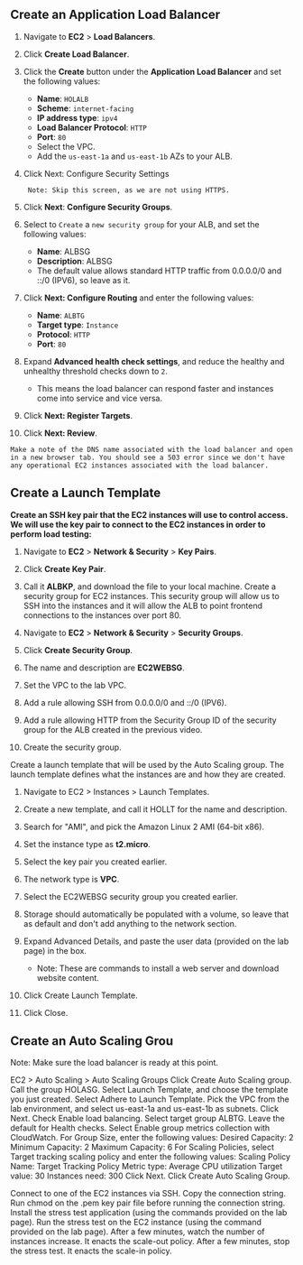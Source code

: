 
## Create an Application Load Balancer

1. Navigate to **EC2** > **Load Balancers**.

2. Click **Create Load Balancer**.

3. Click the **Create** button under the **Application Load Balancer** and set the following values:

     - **Name**: `HOLALB`
     - **Scheme**: `internet-facing`
     - **IP address type**: `ipv4`
     - **Load Balancer Protocol**: `HTTP`
     - **Port**: `80`
     - Select the VPC.
     - Add the `us-east-1a` and `us-east-1b` AZs to your ALB.

4. Click Next: Configure Security Settings

        Note: Skip this screen, as we are not using HTTPS.

5. Click **Next**: **Configure Security Groups**.

6. Select to `Create` a `new security group` for your ALB, and set the following values:

    - **Name**: ALBSG
    - **Description**: ALBSG
    - The default value allows standard HTTP traffic from 0.0.0.0/0 and ::/0 (IPV6), so leave as it.

7. Click **Next: Configure Routing** and enter the following values:

   - **Name**: `ALBTG`
   - **Target type**: `Instance`
   - **Protocol**: `HTTP`
   - **Port**: `80`

8. Expand **Advanced health check settings**, and reduce the healthy and unhealthy threshold checks down to `2`.

   - This means the load balancer can respond faster and instances come into service and vice versa.

9. Click **Next: Register Targets**.

10. Click **Next: Review**.



`Make a note of the DNS name associated with the load balancer and open in a new browser tab. You should see a 503 error since we don't have any operational EC2 instances associated with the load balancer.`


## Create a Launch Template

**Create an SSH key pair that the EC2 instances will use to control access. We will use the key pair to connect to the EC2 instances in order to perform load testing:**

1. Navigate to **EC2** > **Network & Security** > **Key Pairs**.

2. Click **Create Key Pair**.

3. Call it **ALBKP**, and download the file to your local machine.
Create a security group for EC2 instances. This security group will allow us to SSH into the instances and it will allow the ALB to point frontend connections to the instances over port 80.

1. Navigate to **EC2** > **Network & Security** > **Security Groups**.

2. Click **Create Security Group**.

3. The name and description are **EC2WEBSG**.

4. Set the VPC to the lab VPC.

5. Add a rule allowing SSH from 0.0.0.0/0 and ::/0 (IPV6).

6. Add a rule allowing HTTP from the Security Group ID of the security group for the ALB created in the previous video.

7. Create the security group.

Create a launch template that will be used by the Auto Scaling group. The launch template defines what the instances are and how they are created.

1. Navigate to EC2 > Instances > Launch Templates.

2. Create a new template, and call it HOLLT for the name and description.

3. Search for "AMI", and pick the Amazon Linux 2 AMI (64-bit x86).

4. Set the instance type as **t2.micro**.

5. Select the key pair you created earlier.

6. The network type is **VPC**.

7. Select the EC2WEBSG security group you created earlier.

8. Storage should automatically be populated with a volume, so leave that as default and don't add anything to the network section.

9. Expand Advanced Details, and paste the user data (provided on the lab page) in the box.

   - Note: These are commands to install a web server and download website content.

10. Click Create Launch Template.

11. Click Close.


## Create an Auto Scaling Grou
Note: Make sure the load balancer is ready at this point.

EC2 > Auto Scaling > Auto Scaling Groups
Click Create Auto Scaling group.
Call the group HOLASG.
Select Launch Template, and choose the template you just created.
Select Adhere to Launch Template.
Pick the VPC from the lab environment, and select us-east-1a and us-east-1b as subnets.
Click Next.
Check Enable load balancing.
Select target group ALBTG.
Leave the default for Health checks.
Select Enable group metrics collection with CloudWatch.
For Group Size, enter the following values:
Desired Capacity: 2
Minimum Capacity: 2
Maximum Capacity: 6
For Scaling Policies, select Target tracking scaling policy and enter the following values:
Scaling Policy Name: Target Tracking Policy
Metric type: Average CPU utilization
Target value: 30
Instances need: 300
Click Next.
Click Create Auto Scaling Group.





Connect to one of the EC2 instances via SSH.
Copy the connection string.
Run chmod on the .pem key pair file before running the connection string.
Install the stress test application (using the commands provided on the lab page).
Run the stress test on the EC2 instance (using the command provided on the lab page).
After a few minutes, watch the number of instances increase. It enacts the scale-out policy.
After a few minutes, stop the stress test. It enacts the scale-in policy.